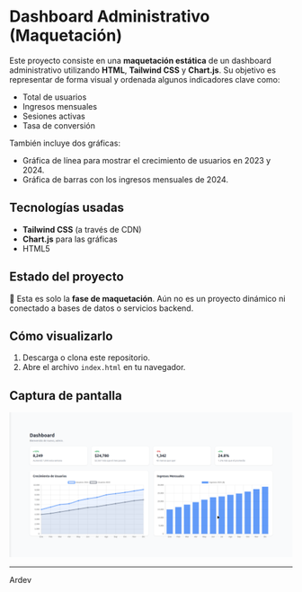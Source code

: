 # Dashboard Administrativo (Maquetación)

Este proyecto consiste en una **maquetación estática** de un dashboard administrativo utilizando **HTML**, **Tailwind CSS** y **Chart.js**. Su objetivo es representar de forma visual y ordenada algunos indicadores clave como:

- Total de usuarios
- Ingresos mensuales
- Sesiones activas
- Tasa de conversión

También incluye dos gráficas:
- Gráfica de línea para mostrar el crecimiento de usuarios en 2023 y 2024.
- Gráfica de barras con los ingresos mensuales de 2024.

## Tecnologías usadas

- **Tailwind CSS** (a través de CDN)
- **Chart.js** para las gráficas
- HTML5

## Estado del proyecto

🔧 Esta es solo la **fase de maquetación**. Aún no es un proyecto dinámico ni conectado a bases de datos o servicios backend.

## Cómo visualizarlo

1. Descarga o clona este repositorio.
2. Abre el archivo `index.html` en tu navegador.

## Captura de pantalla

![Dashboard Preview](./preview.png)

---
Ardev

